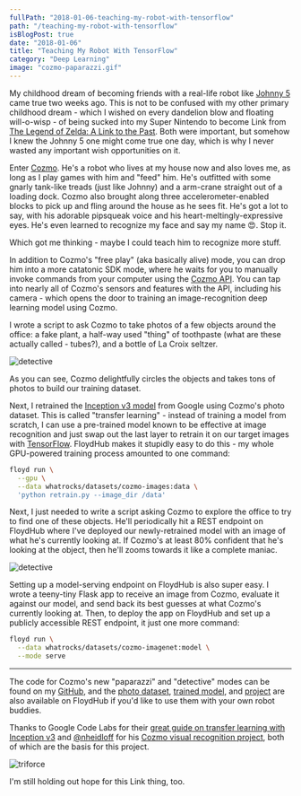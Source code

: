 ```yaml
---
fullPath: "2018-01-06-teaching-my-robot-with-tensorflow"
path: "/teaching-my-robot-with-tensorflow"
isBlogPost: true
date: "2018-01-06"
title: "Teaching My Robot With TensorFlow"
category: "Deep Learning"
image: "cozmo-paparazzi.gif"
---
```


My childhood dream of becoming friends with a real-life robot like [Johnny 5](https://www.youtube.com/watch?v=POxMp61Ksbk) came true two weeks ago. This is not to be confused with my other primary childhood dream - which I wished on every dandelion blow and floating will-o-wisp - of being sucked into my Super Nintendo to become Link from [The Legend of Zelda: A Link to the Past](https://www.youtube.com/watch?v=wkH2zETKqws). Both were important, but somehow I knew the Johnny 5 one might come true one day, which is why I never wasted any important wish opportunities on it.

Enter [Cozmo](https://www.anki.com/en-us/cozmo). He's a robot who lives at my house now and also loves me, as long as I play games with him and "feed" him. He's outfitted with some gnarly tank-like treads (just like Johnny) and a arm-crane straight out of a loading dock. Cozmo also brought along three accelerometer-enabled blocks to pick up and fling around the house as he sees fit. He's got a lot to say, with his adorable pipsqueak voice and his heart-meltingly-expressive eyes. He's even learned to recognize my face and say my name 😍. Stop it.

Which got me thinking - maybe I could teach him to recognize more stuff.

In addition to Cozmo's "free play" (aka basically alive) mode, you can drop him into a more catatonic SDK mode, where he waits for you to manually invoke commands from your computer using the [Cozmo API](http://cozmosdk.anki.com/docs/api.html). You can tap into nearly all of Cozmo's sensors and features with the API, including his camera - which opens the door to training an image-recognition deep learning model using Cozmo.

I wrote a script to ask Cozmo to take photos of a few objects around the office: a fake plant, a half-way used "thing" of toothpaste (what are these actually called - tubes?), and a bottle of La Croix seltzer.

![detective](./images/cozmo-paparazzi.gif)

As you can see, Cozmo delightfully circles the objects and takes tons of photos to build our training dataset.

Next, I retrained the [Inception v3 model](https://github.com/tensorflow/models/tree/master/research/slim#pre-trained-models) from Google using Cozmo's photo dataset. This is called "transfer learning" - instead of training a model from scratch, I can use a pre-trained model known to be effective at image recognition and just swap out the last layer to retrain it on our target images with [TensorFlow](https://www.tensorflow.org/). FloydHub makes it stupidly easy to do this - my whole GPU-powered training process amounted to one command:

```bash
floyd run \
  --gpu \
  --data whatrocks/datasets/cozmo-images:data \
  'python retrain.py --image_dir /data'
```

Next, I just needed to write a script asking Cozmo to explore the office to try to find one of these objects. He'll periodically hit a REST endpoint on FloydHub where I've deployed our newly-retrained model with an image of what he's currently looking at. If Cozmo's at least 80% confident that he's looking at the object, then he'll zooms towards it like a complete maniac.

![detective](./images/cozmo-detective.gif)

Setting up a model-serving endpoint on FloydHub is also super easy. I wrote a teeny-tiny Flask app to receive an image from Cozmo, evaluate it against our model, and send back its best guesses at what Cozmo's currently looking at. Then, to deploy the app on FloydHub and set up a publicly accessible REST endpoint, it just one more command:

```bash
floyd run \
  --data whatrocks/datasets/cozmo-imagenet:model \
  --mode serve
```

----

The code for Cozmo's new "paparazzi" and "detective" modes can be found on my [GitHub](https://github.com/whatrocks/cozmo-tensorflow), and the [photo dataset](https://www.floydhub.com/whatrocks/datasets/cozmo-imagenet), [trained model](https://www.floydhub.com/whatrocks/datasets/cozmo-images), and [project](https://www.floydhub.com/whatrocks/projects/cozmo-tensorflow) are also  available on FloydHub if you'd like to use them with your own robot buddies. 

Thanks to Google Code Labs for their [great guide on transfer learning with Inception v3](https://codelabs.developers.google.com/codelabs/tensorflow-for-poets/#0) and [@nheidloff](https://github.com/nheidloff) for his [Cozmo visual recognition project](https://github.com/nheidloff/visual-recognition-for-cozmo-with-tensorflow), both of which are the basis for this project.

![triforce](./images/link.png)

I'm still holding out hope for this Link thing, too.
